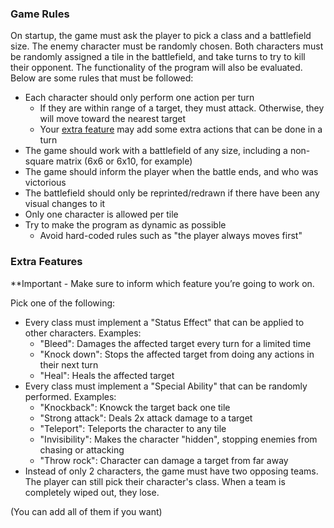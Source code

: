 ### Game Rules

On startup, the game must ask the player to pick a class and a battlefield size. The enemy character must be randomly chosen. Both characters must be randomly assigned a tile in the battlefield, and take turns to try to kill their opponent. The functionality of the program will also be evaluated. Below are some rules that must be followed:

- Each character should only perform one action per turn
    - If they are within range of a target, they must attack. Otherwise, they will move toward the nearest target
    - Your [extra feature](#extra-features) may add some extra actions that can be done in a turn
- The game should work with a battlefield of any size, including a non-square matrix (6x6 or 6x10, for example)
- The game should inform the player when the battle ends, and who was victorious
- The battlefield should only be reprinted/redrawn if there have been any visual changes to it
- Only one character is allowed per tile
- Try to make the program as dynamic as possible
    - Avoid hard-coded rules such as "the player always moves first"

### Extra Features

**Important - Make sure to inform which feature you’re going to work on.

Pick one of the following:

- Every class must implement a "Status Effect" that can be applied to other characters. Examples:
    - "Bleed": Damages the affected target every turn for a limited time
    - "Knock down": Stops the affected target from doing any actions in their next turn
    - "Heal": Heals the affected target
- Every class must implement a "Special Ability" that can be randomly performed. Examples:
    - "Knockback": Knowck the target back one tile
    - "Strong attack": Deals 2x attack damage to a target
    - "Teleport": Teleports the character to any tile
    - "Invisibility": Makes the character "hidden", stopping enemies from chasing or attacking
    - "Throw rock": Character can damage a target from far away
- Instead of only 2 characters, the game must have two opposing teams. The player can still pick their character's class. When a team is completely wiped out, they lose.

(You can add all of them if you want)